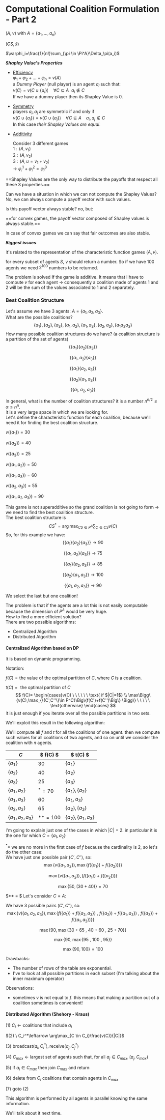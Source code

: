 # Computational Coalition Formulation - Part 2 

$(A,v)$ with $A=\{a_1,...,a_n\}$

$(CS,\bar{x})$

$\varphi_i=\frac{1}{n!}\sum_{\pi \in \Pi^A}\Delta_\pi(a_i)$

***Shapley Value's Properties***

- <u>Efficiency</u>  
  $\varphi_1+\varphi_2+\dots+\varphi_n=v(A)$  
  a *Dummy Player* (null player) is an agent $a_i$ such that:  
  $v(C)=v(C \cup \{a_i\}) \ \ \ \ \forall C \subseteq A \ \ a_i \notin C$  
  If we have a dummy player then its Shapley Value is $0$.

- <u>Symmetry</u>  
  players $a_i,a_j$ are symmetric if and only if   
  $v(C \cup \{a_i\})= v(C \cup \{a_j\}) \ \ \ \ \forall C \subseteq A \ \ \ \ a_i,a_j \notin C$  
  In this case *their Shapley Values are equal*.

- <u>Additivity</u>    

  Consider $3$ different games  
  $1: (A,v_1)$  
  $2:(A,v_2)$    
  $3:(A,u=v_1+v_2)$  
  $\to$ $\varphi^1_i+\varphi^2_i=\varphi^3_i$

==Shapley Values are the only way to distribute the payoffs that respect all these $3$ properties.==

Can we have a situation in which we can not compute the Shapley Values?  
No, we can always compute a payoff vector with such values.

Is this payoff vector always stable? no, but:

==for convex games, the payoff vector composed of Shapley values is always stable.==

In case of convex games we can say that fair outcomes are also stable.

***Biggest issues***

It's related to the representation of the characteristic function games $(A,v)$.

for every subset of agents $S$, $v$ should return a number. So if we have $100$ agents we need $2^{100}$ numbers to be returned.

The problem is solved If the game is additive. It means that I have to compute $v$ for each agent $\to$ consequently a coalition made of agents $1$ and $2$ will be the sum of the values associated to $1$ and $2$ separately.

### Best Coalition Structure

Let's assume we have $3$ agents: $A=\{a_1,a_2,a_3\}$.   
What are the possible coalitions?
$$
\{a_1\},\{a_2\},\{a_3\},\{a_1,a_2\},\{a_1,a_3\},\{a_2,a_3\},\{a_1a_2a_3\}
$$
How many possible coalition structures do we have? (a coalition structure is a partition of the set of agents)
$$
\Big\{\{a_1\}\{a_2\}\{a_3\}\Big\}
$$

$$
\Big\{\{a_1,a_2\}\{a_3\}\Big\}
$$

$$
\Big\{\{a_1\}\{a_2,a_3\}\Big\}
$$

$$
\Big\{\{a_2\}\{a_1,a_3\}\Big\}
$$

$$
\Big\{\{a_1,a_2,a_3\}\Big\}
$$

In general, what is the number of coalition structures? it is a number $n^{n/2}\le\alpha\le n^n$.   
It is a very large space in which we are looking for.  
Let's define the characteristic function for each coalition, because we'll need it for finding the best coalition structure.

$v(\{a_1\})=30$

$v(\{a_2\})=40$

$v(\{a_3\})=25$

$v(\{a_1,a_2\})=50$

$v(\{a_1,a_3\})=60$

$v(\{a_2,a_3\})=55$

$v(\{a_1,a_2,a_3\})=90$

This game is not superadditive so the grand coalition is not going to form $\to$ we need to find the best coalition structure.    
The best coalition structure is 
$$
CS^*=\arg\max_{CS\in P^A}\sum_{C \in CS}v(C)
$$
So, for this example we have:
$$
\Big\{\{a_1\}\{a_2\}\{a_3\}\Big\}\to90
$$

$$
\Big\{\{a_1,a_2\}\{a_3\}\Big\} \to 75
$$

$$
\Big\{\{a_1\}\{a_2,a_3\}\Big\}\to85
$$

$$
\Big\{\{a_2\}\{a_1,a_3\}\Big\} \to100
$$

$$
\Big\{\{a_1,a_2,a_3\}\Big\}\to90
$$

We select the last but one coalition!

The problem is that if the agents are a lot this is not easily computable because the dimension of $P^A$ would be very huge.  
How to find a more efficient solution?  
There are two possible algorithms:

- Centralized Algorithm
- Distributed Algorithm

#### Centralized Algorithm based on DP

It is based on dynamic programming.  

Notation:

$f(C)=\text{the value of the optimal partition of $C$}$, where $C$ is a coalition.

$t(C)= \text{ the optimal partition of $C$}$
$$
f(C)=	\begin{cases}v(C)  \ \ \ \ \ \  \text{         if $|C|=1$} 
\\
\max\Bigg\{v(C),\max_{\{C',C''\}\in P^C}\Big\{f(C')+f(C'')\Big\} \Bigg\} \ \ \ \ \ \text{otherwise}   
\end{cases}
$$
It is just enough if you iterate over all the possible partitions in two sets.  

We'll exploit this result in the following algorithm:

We'll compute all $f$ and $t$ for all the coalitions of one agent. then we compute such values for all coalitions of two agents, and so on until we consider the coalition with $n$ agents.

| $C$               | $ f(C) $ | $ t(C) $              |
| ----------------- | -------- | --------------------- |
| $\{a_1\}$         | $30$     | $\{a_1\}$             |
| $\{a_2 \}$        | $40$     | $\{a_2\}$             |
| $\{a_3 \}$        | $25$     | $\{a_3\}$             |
| $\{a_1,a_2\}$     | $^*=70$  | $\{a_1\},\{a_2\}$     |
| $\{a_1,a_3\}$     | $60$     | $\{a_1,a_3\}$         |
| $\{a_2,a_3\}$     | $65$     | $\{a_2\},\{a_3\}$     |
| $\{a_1,a_2,a_3\}$ | $**=100$ | $\{a_2\},\{a_1,a_3\}$ |

I'm going to explain just one of the cases in which $|C|=2$. in particular it is the one for which  $C=\{a_1,a_2\}$ 

$^*=$ we are no more in the first case of $f$ because the cardinality is $2$, so let's do the other case:  
We have just one possible pair $(C',C'')$, so:
$$
\max\Bigg\{v(\{a_1,a_2\}),\max\Big\{f(\{a_1\})+f(\{a_2\})\Big\} \Bigg\}
$$

$$
\max\Bigg\{v(\{a_1,a_2\}),\bigg(f(\{a_1\})+f(\{a_2\})\bigg) \Bigg\}
$$

$$
\max\Bigg\{50,\bigg(30+40\bigg) \Bigg\}=70
$$



$** = $ Let's consider $C= A$:

We have $3$ possible pairs $(C',C'')$, so:
$$
\max\Bigg\{v(\{a_1,a_2,a_3\}),\max\Big\{f(\{a_1\})+f(\{a_2,a_3\}) \ , \ f(\{a_2\})+f(\{a_1,a_3\}) \ , \ f(\{a_3\})+f(\{a_1,a_2\}) \Big\} \Bigg\}
$$

$$
\max\Bigg\{90,\max\Big\{30+65 \ , \ 40+60 \ , \ 25+70 \Big\} \Bigg\}
$$

$$
\max\Bigg\{90,\max\Big\{95 \ , \ 100 \ , \ 95 \Big\} \Bigg\}
$$

$$
\max\Bigg\{90,100 \Bigg\}=100
$$



Drawbacks:  

- The number of rows of the table are exponential.  
- I've to look at all possible partitions in each subset (I'm talking about the inner maximum operator)

Observations:

- sometimes $v$ is not equal to $f$. this means that making a partition out of a coalition sometimes is convenient! 

#### Distributed Algorithm (Shehory - Kraus)

$(1) \ C_i\leftarrow \text{coalitions that include $a_i$}$

$(2) \ C_i^*\leftarrow \arg\max_{C \in C_i}\frac{v(C)}{|C|}$  

$(3) \ \text{broadcast}(a_i,C_i^*),\text{receive}(a_j,C^*_j)$

$(4) \ C_{max}\leftarrow \text{largest set of agents such that, for all $a_j \in C_{max}$},(a_j,C_{max})$

$(5) \ \text{if }a_i \in C_{max} \text{ then join $C_{max}$ and return }$

$(6) \ \text{delete from $C_i$ coalitions that contain agents in $C_{max}$}$

$(7) \ \text{goto}  \ (2)$

This algorithm is performed by all agents in parallel knowing the same information.

We'll talk about it next time.